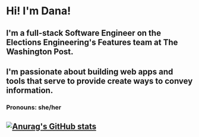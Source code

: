 # Hi! I'm Dana! 
## I'm a full-stack Software Engineer on the Elections Engineering's Features team at The Washington Post. 
## I'm passionate about building web apps and tools that serve to provide create ways to convey information.

### Pronouns: she/her

## [![Anurag's GitHub stats](https://github-readme-stats.vercel.app/api?username=danacassidy&count_private=true)](https://github.com/anuraghazra/github-readme-stats)


<!--
**danacassidy/danacassidy** is a ✨ _special_ ✨ repository because its `README.md` (this file) appears on your GitHub profile.

Here are some ideas to get you started:

- 🔭 I’m currently working on ...
- 🌱 I’m currently learning ...
- 👯 I’m looking to collaborate on ...
- 🤔 I’m looking for help with ...
- 💬 Ask me about ...
- 📫 How to reach me: ...
- 😄 Pronouns: ...
- ⚡ Fun fact: ...
-->
